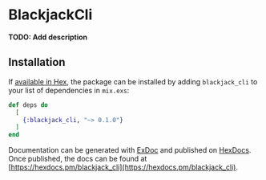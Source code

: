 # BlackjackCli

**TODO: Add description**

## Installation

If [available in Hex](https://hex.pm/docs/publish), the package can be installed
by adding `blackjack_cli` to your list of dependencies in `mix.exs`:

```elixir
def deps do
  [
    {:blackjack_cli, "~> 0.1.0"}
  ]
end
```

Documentation can be generated with [ExDoc](https://github.com/elixir-lang/ex_doc)
and published on [HexDocs](https://hexdocs.pm). Once published, the docs can
be found at [https://hexdocs.pm/blackjack_cli](https://hexdocs.pm/blackjack_cli).

